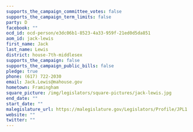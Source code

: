 ```yaml
---
supports_the_campaign_committee_votes: false
supports_the_campaign_term_limits: false
party: D
facebook: ""
ocd_id: ocd-person/e3dc06b1-8523-4a33-959f-21ed0d5da851
aom_id: jack-lewis
first_name: Jack
last_name: Lewis
district: house-7th-middlesex
supports_the_campaign: false
supports_the_campaign_public_bills: false
pledge: true
phone: (617) 722-2030
email: Jack.Lewis@mahouse.gov
hometown: Framingham
square_picture: /img/legislators/square-pictures/jack-lewis.jpg
end_date: ""
start_date: ""
malegislature_url: https://malegislature.gov/Legislators/Profile/JPL1
website: ""
twitter: ""
---
```

